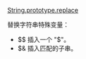[String.prototype.replace](https://developer.mozilla.org/zh-CN/docs/Web/JavaScript/Reference/Global_Objects/String/replace)



替换字符串特殊变量：

- $$  插入一个 "$"。
- $& 插入匹配的子串。